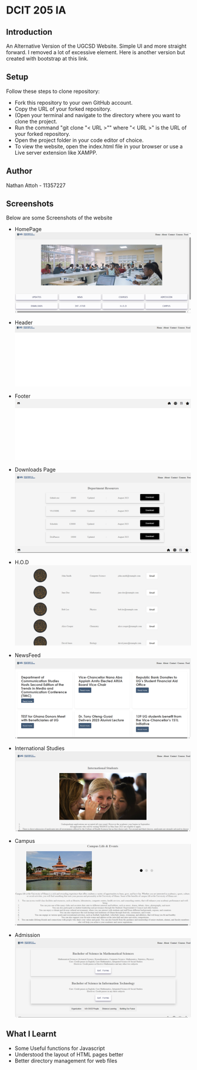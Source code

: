 
# DCIT 205 IA



## Introduction
An Alternative Version of the UGCSD Website. Simple UI and more straight forward. I removed a lot of excessive element. Here is another version but created with bootstrap at this link. 
## Setup

Follow these steps to clone repository:

* Fork this repository to your own GitHub account.
* Copy the URL of your forked repository.
* (Open your terminal and navigate to the directory where you want to clone the project.
* Run the command "git clone "< URL >"" where "< URL >" is the URL of your forked repository.
* Open the project folder in your code editor of choice.
* To view the website, open the index.html file in your browser or use a Live server extension like XAMPP.

## Author

Nathan Attoh - 11357227

## Screenshots
Below are some Screenshots of the website
* HomePage
![alt text](./media/rdme/homepage.png)

* Header
![alt text](./media/rdme/header.png)

* Footer
![alt text](./media/rdme/footer.png)

* Downloads Page
![alt text](./media/rdme/resources.png)

* H.O.D
![alt text](./media/rdme/hodpage.png)

* NewsFeed
![alt text](./media/rdme/feed.png)

* International Studies
![alt text](./media/rdme/intstudies.png)

* Campus
![alt text](./media/rdme/campuslife.png)

* Admission
![alt text](./media/rdme/admission.png)

## What I Learnt
- Some Useful functions for Javascript
- Understood the layout of HTML pages better
- Better directory management for web files














